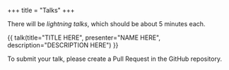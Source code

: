 +++
title = "Talks"
+++

There will be _lightning talks_, which should be about 5 minutes each.

{{ talk(title="TITLE HERE", presenter="NAME HERE", description="DESCRIPTION HERE") }}
<!--
Template for talks
{{ talk(title="TITLE HERE", presenter="NAME HERE", description="DESCRIPTION HERE") }}
-->

To submit your talk, please create a Pull Request in the GitHub repository.
